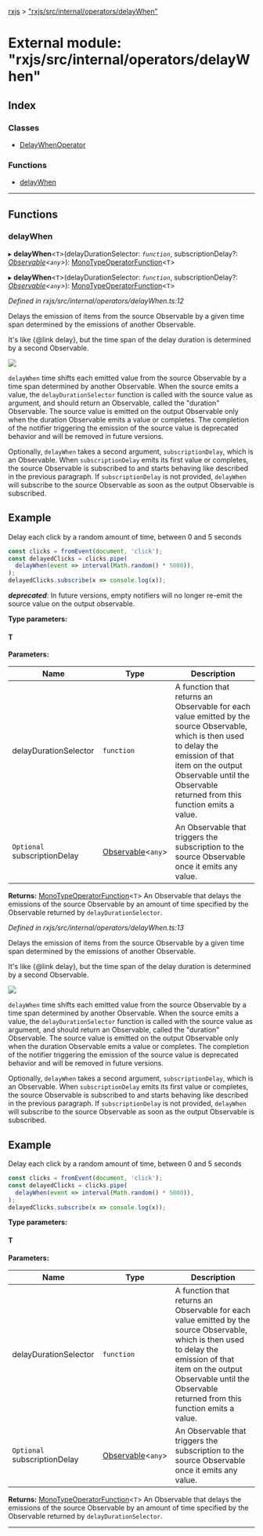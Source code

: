 [rxjs](../README.md) > ["rxjs/src/internal/operators/delayWhen"](../modules/_rxjs_src_internal_operators_delaywhen_.md)

# External module: "rxjs/src/internal/operators/delayWhen"

## Index

### Classes

* [DelayWhenOperator](../classes/_rxjs_src_internal_operators_delaywhen_.delaywhenoperator.md)

### Functions

* [delayWhen](_rxjs_src_internal_operators_delaywhen_.md#delaywhen)

---

## Functions

<a id="delaywhen"></a>

###  delayWhen

▸ **delayWhen**<`T`>(delayDurationSelector: *`function`*, subscriptionDelay?: *[Observable](../classes/_rxjs_src_internal_observable_.observable.md)<`any`>*): [MonoTypeOperatorFunction](../interfaces/_rxjs_src_internal_types_.monotypeoperatorfunction.md)<`T`>

▸ **delayWhen**<`T`>(delayDurationSelector: *`function`*, subscriptionDelay?: *[Observable](../classes/_rxjs_src_internal_observable_.observable.md)<`any`>*): [MonoTypeOperatorFunction](../interfaces/_rxjs_src_internal_types_.monotypeoperatorfunction.md)<`T`>

*Defined in rxjs/src/internal/operators/delayWhen.ts:12*

Delays the emission of items from the source Observable by a given time span determined by the emissions of another Observable.

It's like {@link delay}, but the time span of the delay duration is determined by a second Observable.

![](delayWhen.png)

`delayWhen` time shifts each emitted value from the source Observable by a time span determined by another Observable. When the source emits a value, the `delayDurationSelector` function is called with the source value as argument, and should return an Observable, called the "duration" Observable. The source value is emitted on the output Observable only when the duration Observable emits a value or completes. The completion of the notifier triggering the emission of the source value is deprecated behavior and will be removed in future versions.

Optionally, `delayWhen` takes a second argument, `subscriptionDelay`, which is an Observable. When `subscriptionDelay` emits its first value or completes, the source Observable is subscribed to and starts behaving like described in the previous paragraph. If `subscriptionDelay` is not provided, `delayWhen` will subscribe to the source Observable as soon as the output Observable is subscribed.

Example
-------

Delay each click by a random amount of time, between 0 and 5 seconds

```javascript
const clicks = fromEvent(document, 'click');
const delayedClicks = clicks.pipe(
  delayWhen(event => interval(Math.random() * 5000)),
);
delayedClicks.subscribe(x => console.log(x));
```

*__deprecated__*:
 In future versions, empty notifiers will no longer re-emit the source value on the output observable.

**Type parameters:**

#### T 
**Parameters:**

| Name | Type | Description |
| ------ | ------ | ------ |
| delayDurationSelector | `function` |  A function that returns an Observable for each value emitted by the source Observable, which is then used to delay the emission of that item on the output Observable until the Observable returned from this function emits a value. |
| `Optional` subscriptionDelay | [Observable](../classes/_rxjs_src_internal_observable_.observable.md)<`any`> |  An Observable that triggers the subscription to the source Observable once it emits any value. |

**Returns:** [MonoTypeOperatorFunction](../interfaces/_rxjs_src_internal_types_.monotypeoperatorfunction.md)<`T`>
An Observable that delays the emissions of the source
Observable by an amount of time specified by the Observable returned by
`delayDurationSelector`.

*Defined in rxjs/src/internal/operators/delayWhen.ts:13*

Delays the emission of items from the source Observable by a given time span determined by the emissions of another Observable.

It's like {@link delay}, but the time span of the delay duration is determined by a second Observable.

![](delayWhen.png)

`delayWhen` time shifts each emitted value from the source Observable by a time span determined by another Observable. When the source emits a value, the `delayDurationSelector` function is called with the source value as argument, and should return an Observable, called the "duration" Observable. The source value is emitted on the output Observable only when the duration Observable emits a value or completes. The completion of the notifier triggering the emission of the source value is deprecated behavior and will be removed in future versions.

Optionally, `delayWhen` takes a second argument, `subscriptionDelay`, which is an Observable. When `subscriptionDelay` emits its first value or completes, the source Observable is subscribed to and starts behaving like described in the previous paragraph. If `subscriptionDelay` is not provided, `delayWhen` will subscribe to the source Observable as soon as the output Observable is subscribed.

Example
-------

Delay each click by a random amount of time, between 0 and 5 seconds

```javascript
const clicks = fromEvent(document, 'click');
const delayedClicks = clicks.pipe(
  delayWhen(event => interval(Math.random() * 5000)),
);
delayedClicks.subscribe(x => console.log(x));
```

**Type parameters:**

#### T 
**Parameters:**

| Name | Type | Description |
| ------ | ------ | ------ |
| delayDurationSelector | `function` |  A function that returns an Observable for each value emitted by the source Observable, which is then used to delay the emission of that item on the output Observable until the Observable returned from this function emits a value. |
| `Optional` subscriptionDelay | [Observable](../classes/_rxjs_src_internal_observable_.observable.md)<`any`> |  An Observable that triggers the subscription to the source Observable once it emits any value. |

**Returns:** [MonoTypeOperatorFunction](../interfaces/_rxjs_src_internal_types_.monotypeoperatorfunction.md)<`T`>
An Observable that delays the emissions of the source
Observable by an amount of time specified by the Observable returned by
`delayDurationSelector`.

___

